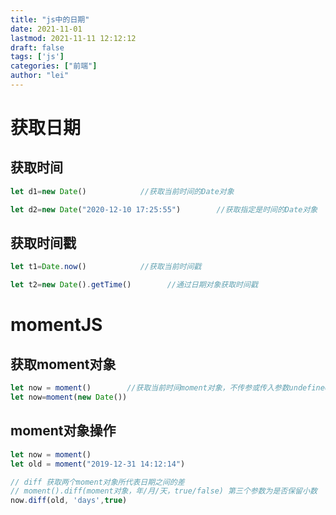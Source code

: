 ```yaml
---
title: "js中的日期"
date: 2021-11-01
lastmod: 2021-11-11 12:12:12
draft: false
tags: ['js']
categories: ["前端"]
author: "lei"
---
```


# 获取日期

## 获取时间

```js
let d1=new Date()            //获取当前时间的Date对象

let d2=new Date("2020-12-10 17:25:55")        //获取指定是时间的Date对象
```

## 获取时间戳

```js
let t1=Date.now()            //获取当前时间戳

let t2=new Date().getTime()        //通过日期对象获取时间戳
```

# momentJS

## 获取moment对象

```js
let now = moment()        //获取当前时间moment对象，不传参或传入参数undefined时
let now=moment(new Date())
```

## moment对象操作

```js
let now = moment()
let old = moment("2019-12-31 14:12:14")

// diff 获取两个moment对象所代表日期之间的差
// moment().diff(moment对象，年/月/天，true/false) 第三个参数为是否保留小数
now.diff(old, 'days',true)        
```


